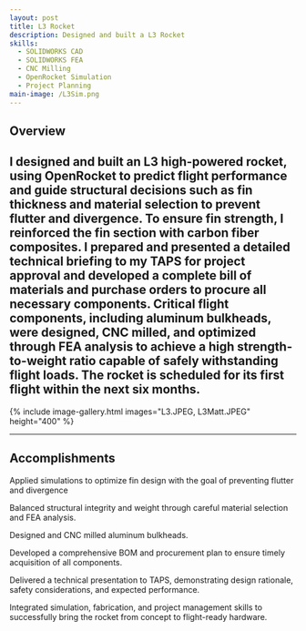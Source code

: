 ```yaml
---
layout: post
title: L3 Rocket
description: Designed and built a L3 Rocket
skills: 
  - SOLIDWORKS CAD
  - SOLIDWORKS FEA
  - CNC Milling
  - OpenRocket Simulation
  - Project Planning
main-image: /L3Sim.png
---
```


## Overview
I designed and built an L3 high-powered rocket, using OpenRocket to predict flight performance and guide structural decisions such as fin thickness and material selection to prevent flutter and divergence. To ensure fin strength, I reinforced the fin section with carbon fiber composites. I prepared and presented a detailed technical briefing to my TAPS for project approval and developed a complete bill of materials and purchase orders to procure all necessary components. Critical flight components, including aluminum bulkheads, were designed, CNC milled, and optimized through FEA analysis to achieve a high strength-to-weight ratio capable of safely withstanding flight loads. The rocket is scheduled for its first flight within the next six months.
---

{% include image-gallery.html images="L3.JPEG, L3Matt.JPEG" height="400" %}

---

## Accomplishments
Applied simulations to optimize fin design with the goal of preventing flutter and divergence

Balanced structural integrity and weight through careful material selection and FEA analysis.

Designed and CNC milled aluminum bulkheads.

Developed a comprehensive BOM and procurement plan to ensure timely acquisition of all components.

Delivered a technical presentation to TAPS, demonstrating design rationale, safety considerations, and expected performance.

Integrated simulation, fabrication, and project management skills to successfully bring the rocket from concept to flight-ready hardware.

